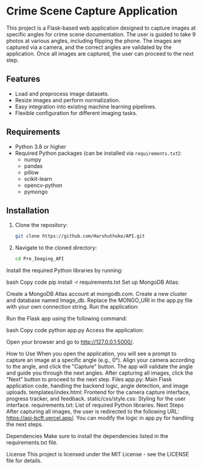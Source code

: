# Crime Scene Capture Application

This project is a Flask-based web application designed to capture images at specific angles for crime scene documentation. The user is guided to take 9 photos at various angles, including flipping the phone. The images are captured via a camera, and the correct angles are validated by the application. Once all images are captured, the user can proceed to the next step.

## Features

- Load and preprocess image datasets.
- Resize images and perform normalization.
- Easy integration into existing machine learning pipelines.
- Flexible configuration for different imaging tasks.

## Requirements

- Python 3.8 or higher
- Required Python packages (can be installed via `requirements.txt`):
  - numpy
  - pandas
  - pillow
  - scikit-learn
  - opencv-python
  - pymongo

## Installation

1. Clone the repository:

   ```bash
   git clone https://github.com/Harshuthoke/API.git
   ```

2. Navigate to the cloned directory:

   ```bash
   cd Pre_Imaging_API
   ```

Install the required Python libraries by running:

bash
Copy code
pip install -r requirements.txt
Set up MongoDB Atlas:

Create a MongoDB Atlas account at mongodb.com.
Create a new cluster and database named Image_db.
Replace the MONGO_URI in the app.py file with your own connection string.
Run the application:

Run the Flask app using the following command:

bash
Copy code
python app.py
Access the application:

Open your browser and go to http://127.0.0.1:5000/.

How to Use
When you open the application, you will see a prompt to capture an image at a specific angle (e.g., 0°).
Align your camera according to the angle, and click the "Capture" button.
The app will validate the angle and guide you through the next angles.
After capturing all images, click the "Next" button to proceed to the next step.
Files
app.py: Main Flask application code, handling the backend logic, angle detection, and image uploads.
templates/index.html: Frontend for the camera capture interface, progress tracker, and feedback.
static/css/style.css: Styling for the user interface.
requirements.txt: List of required Python libraries.
Next Steps
After capturing all images, the user is redirected to the following URL: https://api-bcft.vercel.app/. You can modify the logic in app.py for handling the next steps.

Dependencies
Make sure to install the dependencies listed in the requirements.txt file.

License
This project is licensed under the MIT License - see the LICENSE file for details.
